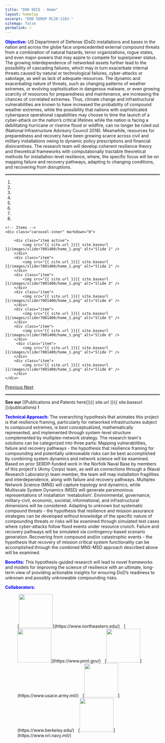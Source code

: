 ```yaml
---
title: "DOD NICE - Home"
layout: homelay
excerpt: "DOD SERDP RC20-1183."
sitemap: false
permalink: /
---
```

<span style="color:blue">**Objective:**</span>
US Department of Defense (DoD) installations and bases in the nation and across the globe face unprecedented external compound threats from a combination of natural hazards, terror organizations, rogue states, and even major-powers that may aspire to compete for superpower status. The growing interdependence of networked assets further lead to the possibility of cascading failures, which may in turn exacerbate internal threats caused by natural or technological failures, cyber-attacks or sabotage, as well as lack of adequate resources. The dynamic and exacerbating nature of threats, such as changing patterns of weather extremes, or evolving sophistication in dangerous malware, or even growing scarcity of resources for preparedness and maintenance, are increasing the chances of correlated extremes. Thus, climate change and infrastructural vulnerabilities are known to have increased the probability of compound weather extremes, while the possibility that nations with sophisticated cyberspace operational capabilities may choose to time the launch of a cyber-attack on the nation’s critical lifelines while the nation is facing a debilitating hurricane or riverine flood or wildfire, can no longer be ruled out (National Infrastructure Advisory Council 2018). Meanwhile, resources for preparedness and recovery have been growing scarce across civil and military installations owing to dynamic policy prescriptions and financial disincentives. The research team will develop coherent resilience theory and theoretical frameworks with computationally tractable theoretical methods for installation-level resilience, where, the specific focus will be on mapping failure and recovery pathways, adapting to changing conditions, and recovering from disruptions.

<hr style="height:4px;border-width:1;color:gray;background-color:gray">

<div markdown="0" id="carousel" class="carousel slide" data-ride="carousel" data-interval="5000" data-pause="hover" >
    <!-- Menu -->
    <ol class="carousel-indicators">
        <li data-target="#carousel" data-slide-to="0" class="active"></li>
        <li data-target="#carousel" data-slide-to="1"></li>
        <li data-target="#carousel" data-slide-to="2"></li>
        <li data-target="#carousel" data-slide-to="3"></li>
        <li data-target="#carousel" data-slide-to="4"></li>
        <li data-target="#carousel" data-slide-to="5"></li>
        <li data-target="#carousel" data-slide-to="6"></li>
        <li data-target="#carousel" data-slide-to="7"></li>
    </ol>

    <!-- Items -->
    <div class="carousel-inner" markdown="0">

        <div class="item active">
            <img src="{{ site.url }}{{ site.baseurl }}/images/slider7001400/home_1.png" alt="Slide 1" />
        </div>
        <div class="item">
            <img src="{{ site.url }}{{ site.baseurl }}/images/slider7001400/home_1.png" alt="Slide 2" />
        </div>
        <div class="item">
            <img src="{{ site.url }}{{ site.baseurl }}/images/slider7001400/home_1.png" alt="Slide 3" />
        </div>
        <div class="item">
            <img src="{{ site.url }}{{ site.baseurl }}/images/slider7001400/home_1.png" alt="Slide 4" />
        </div>
        <div class="item">
            <img src="{{ site.url }}{{ site.baseurl }}/images/slider7001400/home_1.png" alt="Slide 5" />
        </div>
        <div class="item">
            <img src="{{ site.url }}{{ site.baseurl }}/images/slider7001400/home_1.png" alt="Slide 6" />
        </div>       
         <div class="item">
            <img src="{{ site.url }}{{ site.baseurl }}/images/slider7001400/home_1.png" alt="Slide 7" />
        </div>
        <div class="item">
            <img src="{{ site.url }}{{ site.baseurl }}/images/slider7001400/home_1.png" alt="Slide 8" />
        </div>
    </div>
  <a class="left carousel-control" href="#carousel" role="button" data-slide="prev">
    <span class="glyphicon glyphicon-chevron-left" aria-hidden="true"></span>
    <span class="sr-only">Previous</span>
  </a>
  <a class="right carousel-control" href="#carousel" role="button" data-slide="next">
    <span class="glyphicon glyphicon-chevron-right" aria-hidden="true"></span>
    <span class="sr-only">Next</span>
  </a>
</div>

<hr style="height:4px;border-width:1;color:gray;background-color:gray">

<!-- See our US Patents [here](https://sdslab.io/publications/#us-patents) -->
**See our** [(Publications and Patents here)]({{ site.url }}{{ site.baseurl }}/publications) **!**
 
<span style="color:blue">**Technical Approach:**</span>
The overarching hypothesis that animates this project is that resilience framing, particularly for networked infrastructures subject to compound extremes, is best conceptualized, mathematically represented, and implemented through system-level structure complemented by multiplex-network strategy. The research team's solutions can be categorized into three parts: Mapping vulnerabilities, failure and recovery pathways - the hypothesis that resilience framing for compounding and potentially unknowable risks can be best accomplished by combining system dynamics and network science will be examined. Based on prior SERDP-funded work in the Norfolk Naval Base by members of this project's (Army Corps) team, as well as connections through a (Naval Research Laboratory) team member, the team will map installation fragilities and interdependence, along with failure and recovery pathways. Multiplex Network Science (MNS) will capture topology and dynamics, while Multiscale System Dynamics (MSD) will generate parsimonious representations of installation ‘metabolism’. Environmental, governance, military-civil, economic, societal, informational, and infrastructural dimensions will be considered. Adapting to unknown but systematic compound threats - the hypothesis that resilience and mission assurance strategies can be developed without knowledge of the specific nature of compounding threats or risks will be examined through simulated test cases where cyber-attacks follow flood events under resource crunch. Failure and recovery pathways will be simulated via contingency-based scenario generation. Recovering from compound and/or catastrophic events - the hypothesis that recovery of mission critical system functionality can be accomplished through the combined MNS-MSD approach described above will be examined.


<span style="color:blue">**Benefits:**</span>
This hypothesis-guided research will lead to novel frameworks and models for improving the science of resilience with an ultimate, long-term view of providing actionable insights for ensuring DoD’s readiness to unknown and possibly unknowable compounding risks.




<!--  **We are  looking for passionate new PhD and Postdocs students to join the team** [(more info)]({{ site.url }}{{ site.baseurl }}/vacancies) **!** -->

<!-- blank line -->
<span style="color:blue">**Collaborators:**</span>
<!-- blank line -->
<figure class="fourth">
  [<img src="{{ site.url }}{{ site.baseurl }}/images/logopic/NEU.png" style="width: 110px">](https://www.northeastern.edu/)
   <img src="{{ site.url }}{{ site.baseurl }}/images/logopic/blank.PNG" style="width: 5px">
  [<img src="{{ site.url }}{{ site.baseurl }}/images/logopic/brand_01.png" style="width: 110px">](https://www.pnnl.gov/)
  <img src="{{ site.url }}{{ site.baseurl }}/images/logopic/blank.PNG" style="width: 5px">
  [<img src="{{ site.url }}{{ site.baseurl }}/images/logopic/us_army.jpg" style="width: 110px">](https://www.usace.army.mil/)
  <img src="{{ site.url }}{{ site.baseurl }}/images/logopic/blank.PNG" style="width: 5px">
  [<img src="{{ site.url }}{{ site.baseurl }}/images/logopic/ucbrkley.png" style="width: 110px">](https://www.berkeley.edu/)
  <img src="{{ site.url }}{{ site.baseurl }}/images/logopic/blank.PNG" style="width: 5px">
  [<img src="{{ site.url }}{{ site.baseurl }}/images/logopic/USN.jpeg" style="width: 110px">](https://www.nrl.navy.mil/)
</figure>
